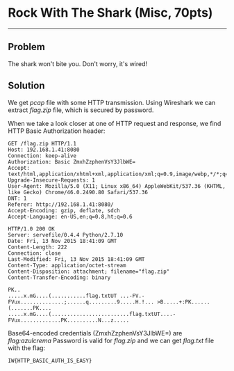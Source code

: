 # Rock With The Shark (Misc, 70pts)

---

## Problem

The shark won't bite you. Don't worry, it's wired!

## Solution

We get _pcap_ file with some HTTP transmission. Using Wireshark we can extract _flag.zip_ file, which is secured by password.

When we take a look closer at one of HTTP request and response, we find HTTP Basic Authorization header:

```
GET /flag.zip HTTP/1.1
Host: 192.168.1.41:8080
Connection: keep-alive
Authorization: Basic ZmxhZzphenVsY3JlbWE=
Accept: text/html,application/xhtml+xml,application/xml;q=0.9,image/webp,*/*;q=0.8
Upgrade-Insecure-Requests: 1
User-Agent: Mozilla/5.0 (X11; Linux x86_64) AppleWebKit/537.36 (KHTML, like Gecko) Chrome/46.0.2490.80 Safari/537.36
DNT: 1
Referer: http://192.168.1.41:8080/
Accept-Encoding: gzip, deflate, sdch
Accept-Language: en-US,en;q=0.8,ht;q=0.6

HTTP/1.0 200 OK
Server: servefile/0.4.4 Python/2.7.10
Date: Fri, 13 Nov 2015 18:41:09 GMT
Content-Length: 222
Connection: close
Last-Modified: Fri, 13 Nov 2015 18:41:09 GMT
Content-Type: application/octet-stream
Content-Disposition: attachment; filename="flag.zip"
Content-Transfer-Encoding: binary

PK..
.....x.mG....(...........flag.txtUT	...-FV.-FVux..............;......q.........9.....H.!...	>B.....+:PK......(.......PK....
.....x.mG....(.........................flag.txtUT....-FVux.............PK..........N...z.....

```

Base64-encoded credentials (ZmxhZzphenVsY3JlbWE=) are _flag:azulcrema_
Password is valid for _flag.zip_ and we can get _flag.txt_ file with the flag:

```
IW{HTTP_BASIC_AUTH_IS_EASY}
